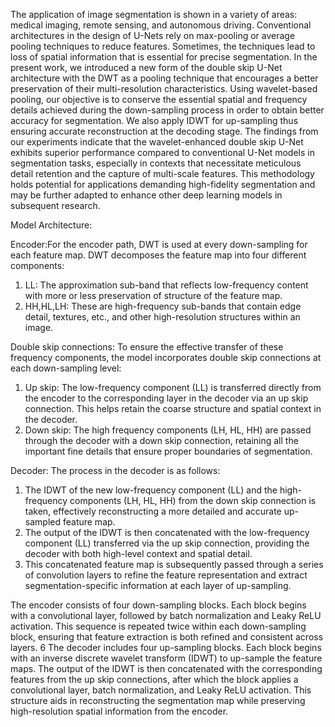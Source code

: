 The application of image segmentation is shown in a variety of areas: medical imaging,
remote sensing, and autonomous driving. Conventional architectures in the design of U-Nets rely on max-pooling or average pooling techniques to reduce features. Sometimes, the techniques lead to loss of spatial information that is essential for precise segmentation. In
the present work, we introduced a new form of the double skip U-Net architecture with the
DWT as a pooling technique that encourages a better preservation of their multi-resolution
characteristics. Using wavelet-based pooling, our objective is to conserve the essential
spatial and frequency details achieved during the down-sampling process in order to obtain
better accuracy for segmentation. We also apply IDWT for up-sampling thus ensuring
accurate reconstruction at the decoding stage. The findings from our experiments indicate
that the wavelet-enhanced double skip U-Net exhibits superior performance compared to
conventional U-Net models in segmentation tasks, especially in contexts that necessitate
meticulous detail retention and the capture of multi-scale features. This methodology
holds potential for applications demanding high-fidelity segmentation and may be further
adapted to enhance other deep learning models in subsequent research.

Model Architecture:

Encoder:For the encoder path, DWT is used at every down-sampling for each feature
map. DWT decomposes the feature map into four different components:
1. LL: The approximation sub-band that reflects low-frequency content with more or
less preservation of structure of the feature map.
2. HH,HL,LH: These are high-frequency sub-bands that contain edge detail, textures,
etc., and other high-resolution structures within an image.

Double skip connections: To ensure the effective transfer of these frequency components, the model incorporates double skip connections at each down-sampling level:
1. Up skip: The low-frequency component (LL) is transferred directly from the encoder
to the corresponding layer in the decoder via an up skip connection. This helps
retain the coarse structure and spatial context in the decoder.
2. Down skip: The high frequency components (LH, HL, HH) are passed through the
decoder with a down skip connection, retaining all the important fine details that
ensure proper boundaries of segmentation.

Decoder: The process in the decoder is as follows:
1. The IDWT of the new low-frequency component (LL) and the high-frequency components (LH, HL, HH) from the down skip connection is taken, effectively reconstructing a more detailed and accurate up-sampled feature map.
2. The output of the IDWT is then concatenated with the low-frequency component
(LL) transferred via the up skip connection, providing the decoder with both high-level context and spatial detail.
3. This concatenated feature map is subsequently passed through a series of convolution layers to refine the feature representation and extract segmentation-specific
information at each layer of up-sampling.

The encoder consists of four down-sampling blocks. Each block begins with a convolutional layer, followed by batch normalization and Leaky ReLU activation. This sequence
is repeated twice within each down-sampling block, ensuring that feature extraction is
both refined and consistent across layers.
6
The decoder includes four up-sampling blocks. Each block begins with an inverse discrete
wavelet transform (IDWT) to up-sample the feature maps. The output of the IDWT is
then concatenated with the corresponding features from the up skip connections, after
which the block applies a convolutional layer, batch normalization, and Leaky ReLU activation. This structure aids in reconstructing the segmentation map while preserving
high-resolution spatial information from the encoder.
